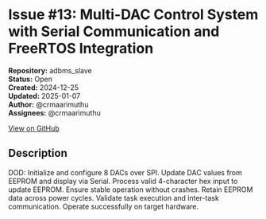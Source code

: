 # Issue #13: Multi-DAC Control System with Serial Communication and FreeRTOS Integration

**Repository:** adbms_slave  
**Status:** Open  
**Created:** 2024-12-25  
**Updated:** 2025-01-07  
**Author:** @crmaarimuthu  
**Assignees:** @crmaarimuthu  

[View on GitHub](https://github.com/Simtestlab/adbms_slave/issues/13)

## Description

DOD:
Initialize and configure 8 DACs over SPI.
Update DAC values from EEPROM and display via Serial.
Process valid 4-character hex input to update EEPROM.
Ensure stable operation without crashes.
Retain EEPROM data across power cycles.
Validate task execution and inter-task communication.
Operate successfully on target hardware.